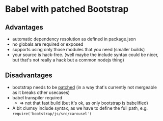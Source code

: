 # Babel with patched Bootstrap
## Advantages

 * automatic dependency resolution as defined in package.json
 * no globals are required or exposed
 * supports using only those modules that you need (smaller builds)
 * your source is hack-free.
   (well maybe the include syntax could be nicer, but that's not really a hack but a common nodejs thing)

## Disadvantages

 * bootstrap needs to be [patched](https://github.com/bnf/bootstrap/tree/v4-dev-browserify-v2)
   (in a way that's currently not mergeable as it breaks other usecases)
 * babel transpiler required
   * => not that fast build (but it's ok, as only bootstrap is babelified)
 * A bit clumsy include syntax, as we have to define the full path, e.g. `require('bootstrap/js/src/carousel')`

